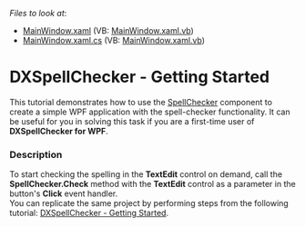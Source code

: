 <!-- default file list -->
*Files to look at*:

* [MainWindow.xaml](./CS/WpfApplication1/MainWindow.xaml) (VB: [MainWindow.xaml.vb](./VB/WpfApplication1/MainWindow.xaml.vb))
* [MainWindow.xaml.cs](./CS/WpfApplication1/MainWindow.xaml.cs) (VB: [MainWindow.xaml.vb](./VB/WpfApplication1/MainWindow.xaml.vb))
<!-- default file list end -->
# DXSpellChecker - Getting Started


<p>This tutorial demonstrates how to use the <a href="http://documentation.devexpress.com/#WPF/clsDevExpressXpfSpellCheckerSpellCheckertopic"><u>SpellChecker</u></a> component to create a simple WPF application with the spell-checker functionality. It can be useful for you in solving this task if you are a first-time user of <strong>DXSpellChecker for WPF</strong>.</p>


<h3>Description</h3>

<p>To start checking the spelling in the <strong>TextEdit</strong> control on demand, call the <strong>SpellChecker.Check</strong> method with the <strong>TextEdit</strong> control as a parameter in the button's <strong>Click</strong> event handler.<br /> You can replicate the same project by performing steps from the following tutorial: <a href="http://help.devexpress.com/#WPF/CustomDocument8926">DXSpellChecker - Getting Started</a>.</p>

<br/>


